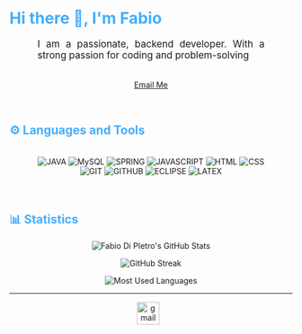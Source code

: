 <h1 style="color: #44AEFB;"> Hi there 👋, I'm Fabio</h1>


<p align:"center" style="text-align: justify; margin: 0 50px; font-size: 17px;" >
    I am a passionate, backend developer. With a strong passion for coding and problem-solving
<br>
<br>
<div align="center">

[Email Me](fabiodipietro1979@outlook.it)
</div>
</p>    
<br>
<!-- Languages and Tools -->

<h2 style="color: #44AEFB">⚙️ Languages and Tools</h2>
<br>   
<!-- Icons Resources -->
<!-- https://devicon.dev/ -->
<!-- https://cdn.jsdelivr.net/npm/simple-icons@v3/icons/ -->

<div align="center">
<img alt="JAVA" src="https://img.shields.io/badge/java-%23ED8B00.svg?style=for-the-badge&logo=openjdk&logoColor=white)" />
<img alt="MySQL" src="https://img.shields.io/badge/mysql-%2300f.svg?style=for-the-badge&logo=mysql&logoColor=white" />
<img alt="SPRING" src="https://img.shields.io/badge/spring-%236DB33F.svg?style=for-the-badge&logo=spring&logoColor=white" />
<img alt="JAVASCRIPT" src="https://img.shields.io/badge/javascript-%23323330.svg?style=for-the-badge&logo=javascript&logoColor=%23F7DF1E" />
<img alt="HTML" src="https://img.shields.io/badge/html5-%23E34F26.svg?style=for-the-badge&logo=html5&logoColor=whiteE" />
<img alt="CSS" src="https://img.shields.io/badge/css3-%231572B6.svg?style=for-the-badge&logo=css3&logoColor=white" />
</div>

<div align="center">
<img alt="GIT" src="https://img.shields.io/badge/git-%23F05033.svg?style=for-the-badge&logo=git&logoColor=white" />
<img alt="GITHUB" src="https://img.shields.io/badge/github-%23121011.svg?style=for-the-badge&logo=github&logoColor=white" />
<img alt="ECLIPSE" src="https://img.shields.io/badge/Eclipse-FE7A16.svg?style=for-the-badge&logo=Eclipse&logoColor=white" />
<img alt="LATEX" src="https://img.shields.io/badge/latex-%23008080.svg?style=for-the-badge&logo=latex&logoColor=white" />
</div>



<br>
<br>


<!-- Statistics -->

<h2 style="color: #44AEFB">📊 Statistics</h2>
<div class="stats" align="center">
  
![Fabio Di PIetro's GitHub Stats](https://github-readme-stats.vercel.app/api?username=FabioDiPIetro&hide=stars&count_private=true&show_icons=true&&show_icons=true&theme=darcula)
  
![GitHub Streak](https://streak-stats.demolab.com?user=FabioDiPIetro&count_private=true&theme=&show_icons=true&theme=darcula_radius=20)

![Most Used Languages](https://github-readme-stats.vercel.app/api/top-langs/?username=FabioDiPietro&layout=compact&show_icons=true&&show_icons=true&theme=darcula)
</div>


---
<!-- Begin Footer -->
<!-- Icons Resources -->
<!-- https://devicon.dev/ -->
<div class="footer" align="center" style="margin:15px;">
    <a href="mailto:fabiodipietro1979@outlook.it" target="_blank">
        <img style="margin:0 10px 10px 0;" src="https://user-images.githubusercontent.com/78341798/194531383-ddb2b774-5bb9-491c-b601-4a4a7d9792fb.svg" alt="gmail" width="40px"/>
    </a>
</div>
<!-- End Footer -->









